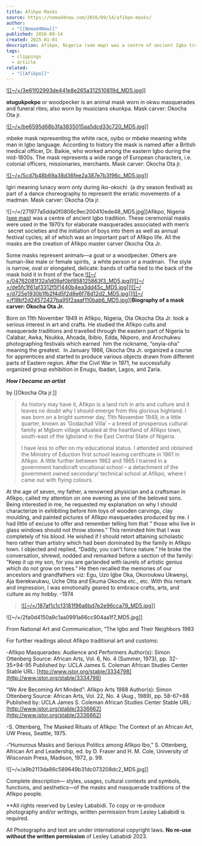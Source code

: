 ```yaml
---
title: Afikpo Masks
source: https://nomad4now.com/2016/09/14/afikpo-masks/
author:
  - "[[Nomad4Now]]"
published: 2016-09-14
created: 2025-01-01
description: Afikpo, Nigeria (see map) was a centre of ancient Igbo tradition. These ceremonial masks were used in the 1970's for elaborate masquerades associated with men's  secret societies and the initiation of boys into them as well as annual festival cycles; all of which was an important part of Afikpo life. All the masks are the…
tags:
  - clippings
  - article
related:
  - "[[Afikpo]]"
---
```

[![[~/×/3e61f02993de441e8e265a312510819d_MD5.jpg]]](https://nomad4now.com/2016/09/14/afikpo-masks/fullsizerender_3/)

**otugukpokpo** or woodpecker is an animal mask worn in okwu masquerades and funeral rites; also worn by musicians okunkpa. Mask carver: Okocha Ota jr.

[![[~/×/be6595d68b3fa3835015aa5dcd33c720_MD5.jpg]]](https://nomad4now.com/2016/09/14/afikpo-masks/img_1218/)

mbeke mask representing the white race, oyibo or mbeke meaning white man in Igbo language. According to history the mask is named after a British medical officer, Dr. Baikie, who worked among the eastern Igbo during the mid-1800s. The mask represents a wide range of European characters, i.e. colonial officers, missionaries, merchants. Mask carver: Okocha Ota jr.

[![[~/×/5cd7b48b69a38d36fee2a387e7b3f96c_MD5.jpg]]](https://nomad4now.com/2016/09/14/afikpo-masks/img_1216-2/)

Igiri meaning lunacy worn only during iko-okochi  (a dry season festival) as part of a dance choreography to represent the erratic movements of a madman. Mask carver: Okocha Ota jr.

![[~/×/271977a5dda0f0806c9ec200410ede48_MD5.jpg]]Afikpo, Nigeria ([see map](https://en.wikipedia.org/wiki/Afikpo)) was a centre of ancient Igbo tradition. These ceremonial masks were used in the 1970’s for elaborate masquerades associated with men’s  secret societies and the initiation of boys into them as well as annual festival cycles; all of which was an important part of Afikpo life. All the masks are the creation of Afikpo master carver Okocha Ota Jr.

Some masks represent animals—a goat or a woodpecker. Others are human-like male or female spirits,  a white person or a madman.  The style is narrow, oval or elongated, delicate: bands of raffia tied to the back of the mask hold it in front of the face.[![[~/×/04762081f32a1d09af0bf858125863f3_MD5.jpg]]](https://nomad4now.com/2016/09/14/afikpo-masks/img_1219/)[![[~/×/de5fc1f61af3312f5f1440b4ea3dd45c_MD5.jpg]]](https://nomad4now.com/2016/09/14/afikpo-masks/nigerian-masks-001/)[![[~/×/d725e1930b1fb2f4d5f2d8e6f78d12d2_MD5.jpg]]](https://nomad4now.com/2016/09/14/afikpo-masks/nigerian-masks-2-001/)[![[~/×/f18bf2d24572427ba95f2aaaf110bab6_MD5.jpg]]](https://nomad4now.com/2016/09/14/afikpo-masks/fullsizerender-13/)**Biography of a mask carver: Okocha Ota Jr.**

Born on 11th November 1949 in Afikpo, Nigeria, Ota Okocha Ota Jr. took a serious interest in art and crafts. He studied the Afikpo cults and masquerade traditions and travelled through the eastern part of Nigeria to Calabar, Awka, Nsukka, Ahoada, Ibibio, Edda, Nkporo, and Arochukwu photographing festivals which earned  him the nickname, “onyia-oha” meaning the greatest.  In January 1966, Okocha Ota Jr. organized a course for apprentices and started to produce various objects drawn from different parts of Eastern region. After the Civil War in 1971, he successfully organized group exhibition in Enugu, Ibadan, Lagos, and Zaria.

***How I became an artist***

by [[Okocha Ota jr.]]

> As history may have it, Afikpo is a land rich in arts and culture and it leaves no doubt why I should emerge from this glorious highland. I was born on a bright summer day, 11th November 1949, in a little quarter, known as ‘Godachall Villa’ – a breed of prosperous cultural family at Mgbom village situated at the heartland of Afikpo town, south-east of the Igboland in the East Central State of Nigeria.
> 
> I have less to offer on my educational status. I attended and obtained the Ministry of Eduction first school leaving certificate in 1961 in Afikpo. A little further between 1962 and 1965 I trained in a government handicraft vocational school – a detachment of the government owned secondary/ technical school at Afikpo, where I came out with flying colours.
> 
At the age of seven, my father, a renowned physician and a craftsman in Afikpo, called my attention on one evening as one of the beloved sons. Being interested in me, he requested my explanation on why I should characterize in exhibiting before him toys of wooden carvings, clay moulding, and painted pictures of Afikpo masquerades produced by me. I had little of excuse to offer and remember telling him that ” those who live in glass windows should not throw stones.” This reminded him that I was completely of his blood. He wished if I should retort attaining scholastic hero rather than artistry which had been dominated by the family in Afikpo town. I objected and replied, “Daddy, you can’t force nature.” He broke the conversation, shrewd, nodded and remarked before a section of the family: “Keep it up my son, for you are garlanded with laurels of artistic genius which do not grow on trees.” He then recalled the memories of our ancestors and grandfathers viz: Egu, Uzo Iǵbe Oka, Okoroukwu Ukwenyi, Aja Iberekwukwu, Uche Otta and Ekuma Okocha etc., etc. With this remark and impression, I was emotionally geared to embrace crafts, arts, and culture as my hobby. -1974
> 
> [![[~/×/187af1c1c13181f96a6bd7e2e96cca79_MD5.jpg]]](https://nomad4now.com/2016/09/14/afikpo-masks/img_1221/)

![[~/×/2fa0d4150a9c1aa0991a66cc904aa1f7_MD5.jpg]]

From National Art and Communication, “The Igbo and Their Neighbors 1983

For further readings about Afikpo traditional art and customs:

\-Afikpo Masquerades: Audience and Performers Author(s): Simon Ottenberg Source: African Arts, Vol. 6, No. 4 (Summer, 1973), pp. 32-35+94-95 Published by: UCLA James S. Coleman African Studies Center Stable URL: [http://www.jstor.org/stable/3334798](http://www.jstor.org/stable/3334798)

“We Are Becoming Art Minded”: Afikpo Arts 1988 Author(s): Simon Ottenberg Source: African Arts, Vol. 22, No. 4 (Aug., 1989), pp. 58-67+88 Published by: UCLA James S. Coleman African Studies Center Stable URL: [http://www.jstor.org/stable/3336662](http://www.jstor.org/stable/3336662)

\-S. Ottenberg, The Masked Rituals of Afikpo: The Context of an African Art, UW Press, Seattle, 1975.

\-“Humorous Masks and Serious Politics among Afikpo Ibo,” S. Ottenberg, African Art and Leadership, ed. by D. Fraser and H. M. Cole, University of Wisconsin Press, Madison, 1972, p. 99.

![[~/×/a9b2113da86c589649b31dc073208dc2_MD5.jpg]]

Complete description— styles, usages, cultural contexts and symbols, functions, and aesthetics—of the masks and masquerade traditions of the Afikpo people.

\*\*All rights reserved by Lesley Lababidi. To copy or re-produce photography and/or writings, written permission from Lesley Lababidi is required.

All Photographs and text are under international copyright laws. **No re-use** **without the written permission** of Lesley Lababidi 2023.